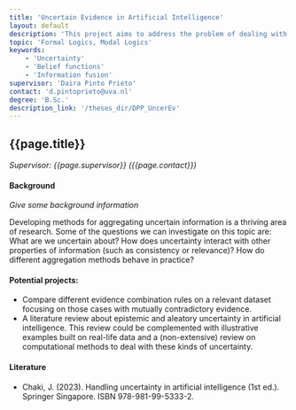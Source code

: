```yaml
---
title: 'Uncertain Evidence in Artificial Intelligence'
layout: default
description: 'This project aims to address the problem of dealing with uncertain information in the context of artificial intelligence. Students can approach this question from a conceptual and/or experimental perspective.'
topic: 'Formal Logics, Modal Logics'
keywords: 
    - 'Uncertainty'
    - 'Belief functions'
    - 'Information fusion'
supervisor: 'Daira Pinto Prieto'
contact: 'd.pintoprieto@uva.nl'
degree: 'B.Sc.'
description_link: '/theses_dir/DPP_UncerEv'
---
```


## {{page.title}} 
*Supervisor: {{page.supervisor}} ({{page.contact}})*

#### Background
*Give some background information*

Developing methods for aggregating uncertain information is a thriving area of research. Some of the questions we can investigate on this topic are: What are we uncertain about? How does uncertainty interact with other properties of information (such as consistency or relevance)? How do different aggregation methods behave in practice?

#### Potential projects:
- Compare different evidence combination rules on a relevant dataset focusing on those cases with mutually contradictory evidence.
- A literature review about epistemic and aleatory uncertainty in artificial intelligence. This review could be complemented with illustrative examples built on real-life data and a (non-extensive) review on computational methods to deal with these kinds of uncertainty. 


#### Literature
- Chaki, J. (2023). Handling uncertainty in artificial intelligence (1st ed.). Springer Singapore. ISBN 978-981-99-5333-2.
